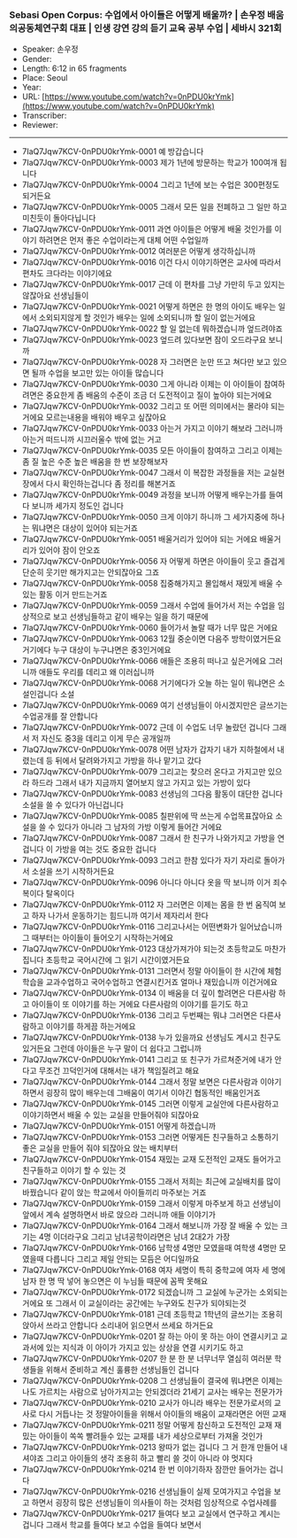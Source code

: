 ### Sebasi Open Corpus: 수업에서 아이들은 어떻게 배울까? | 손우정 배움의공동체연구회 대표 | 인생 강연 강의 듣기 교육 공부 수업 | 세바시 321회

- Speaker: 손우정
- Gender: 
- Length: 6:12 in 65 fragments
- Place: Seoul
- Year: 
- URL: [https://www.youtube.com/watch?v=0nPDU0krYmk](https://www.youtube.com/watch?v=0nPDU0krYmk)
- Transcriber: 
- Reviewer: 

---

- 7IaQ7Jqw7KCV-0nPDU0krYmk-0001 예 방갑습니다
- 7IaQ7Jqw7KCV-0nPDU0krYmk-0003 제가 1년에 방문하는 학교가 100여개 됩니다
- 7IaQ7Jqw7KCV-0nPDU0krYmk-0004 그리고 1년에 보는 수업은 300편정도 되거든요
- 7IaQ7Jqw7KCV-0nPDU0krYmk-0005 그래서 모든 일을 전폐하고 그 일만 하고 미친듯이 돌아다닙니다
- 7IaQ7Jqw7KCV-0nPDU0krYmk-0011 과연 아이들은 어떻게 배울 것인가를 이야기 하려면은 먼저 좋은 수업이라는게 대체 어떤 수업일까
- 7IaQ7Jqw7KCV-0nPDU0krYmk-0012 여러분은 어떻게 생각하십니까
- 7IaQ7Jqw7KCV-0nPDU0krYmk-0016 이건 다시 이야기하면은 교사에 따라서 편차도 크다라는 이야기에요
- 7IaQ7Jqw7KCV-0nPDU0krYmk-0017 근데 이 편차를 그냥 가만히 두고 있지는 않잖아요 선생님들이
- 7IaQ7Jqw7KCV-0nPDU0krYmk-0021 어떻게 하면은 한 명의 아이도 배우는 일에서 소외되지않게 할 것인가 배우는 일에 소외되니까 할 일이 없는거에요
- 7IaQ7Jqw7KCV-0nPDU0krYmk-0022 할 일 없는데 뭐하겠습니까 엎드려야죠
- 7IaQ7Jqw7KCV-0nPDU0krYmk-0023 엎드려 있다보면 잠이 오드라구요 보니까
- 7IaQ7Jqw7KCV-0nPDU0krYmk-0028 자 그러면은 눈만 뜨고 쳐다만 보고 있으면 될까 수업을 보고만 있는 아이들 많습니다
- 7IaQ7Jqw7KCV-0nPDU0krYmk-0030 그게 아니라 이제는 이 아이들이 참여하려면은 중요한게 좀 배움의 수준이 조금 더 도전적이고 질이 높아야 되는거에요
- 7IaQ7Jqw7KCV-0nPDU0krYmk-0032 그리고 또 어떤 의미에서는 몰라야 되는거에요 모르는내용을 배워야 배우고 싶잖아요
- 7IaQ7Jqw7KCV-0nPDU0krYmk-0033 아는거 가지고 이야기 해보라 그러니까 아는거 떠드니까 시끄러울수 밖에 없는 거고
- 7IaQ7Jqw7KCV-0nPDU0krYmk-0035 모든 아이들이 참여하고 그리고 이제는 좀 질 높은 수준 높은 배움을 한 번 보장해보자
- 7IaQ7Jqw7KCV-0nPDU0krYmk-0047 그래서 이 복잡한 과정들을 저는 교실현장에서 다시 확인하는겁니다 좀 정리를 해본거죠
- 7IaQ7Jqw7KCV-0nPDU0krYmk-0049 과정을 보니까 어떻게 배우는가를 들여다 보니까 세가지 정도인 겁니다
- 7IaQ7Jqw7KCV-0nPDU0krYmk-0050 크게 이야기 하니까 그 세가지중에 하나는 뭐냐면은 대상이 있어야 되는거죠
- 7IaQ7Jqw7KCV-0nPDU0krYmk-0051 배울거리가 있어야 되는 거에요 배울거리가 있어야 잠이 안오죠
- 7IaQ7Jqw7KCV-0nPDU0krYmk-0056 자 어떻게 하면은 아이들이 웃고 즐겁게 단순히 웃기만 해가지고는 안되잖아요 그죠
- 7IaQ7Jqw7KCV-0nPDU0krYmk-0058 집중해가지고 몰입해서 재밌게 배울 수 있는 활동 이거 만드는거죠
- 7IaQ7Jqw7KCV-0nPDU0krYmk-0059 그래서 수업에 들어가서 저는 수업을 임상적으로 보고 선생님들하고 같이 배우는 일을 하기 때문에
- 7IaQ7Jqw7KCV-0nPDU0krYmk-0060 들어가서 놀랄 때가 너무 많은 거에요
- 7IaQ7Jqw7KCV-0nPDU0krYmk-0063 12월 중순이면 다음주 방학이였거든요 거기에다 누구 대상이 누구냐면은 중3인거에요
- 7IaQ7Jqw7KCV-0nPDU0krYmk-0066 애들은 조용히 떠나고 싶은거에요 그러니까 애들도 우리를 데리고 왜 이러십니까
- 7IaQ7Jqw7KCV-0nPDU0krYmk-0068 거기에다가 오늘 하는 일이 뭐냐면은 소설인겁니다 소설
- 7IaQ7Jqw7KCV-0nPDU0krYmk-0069 여기 선생님들이 아시겠지만은 글쓰기는 수업공개를 잘 안합니다
- 7IaQ7Jqw7KCV-0nPDU0krYmk-0072 근데 이 수업도 너무 놀랐던 겁니다 그래서 저 자신도 중3을 데리고 이게 무슨 공개일까
- 7IaQ7Jqw7KCV-0nPDU0krYmk-0078 어떤 남자가 갑자기 내가 지하철에서 내렸는데 등 뒤에서 달려와가지고 가방을 하나 맡기고 갔다
- 7IaQ7Jqw7KCV-0nPDU0krYmk-0079 그리고는 찾으러 온다고 가지고만 있으라 하드라 그래서 내가 지금까지 열어보지 않고 가지고 있는 가방이 있다
- 7IaQ7Jqw7KCV-0nPDU0krYmk-0083 선생님의 그다음 활동이 대단한 겁니다 소설을 쓸 수 있다가 아닌겁니다
- 7IaQ7Jqw7KCV-0nPDU0krYmk-0085 칠판위에 딱 쓰는게 수업목표잖아요 소설을 쓸 수 있다가 아니라 그 남자의 가방 이렇게 들어간 거에요
- 7IaQ7Jqw7KCV-0nPDU0krYmk-0087 그래서 한 친구가 나와가지고 가방을 연겁니다 이 가방을 여는 것도 중요한 겁니다
- 7IaQ7Jqw7KCV-0nPDU0krYmk-0093 그러고 한참 있다가 자기 자리로 돌아가서 소설을 쓰기 시작하거든요
- 7IaQ7Jqw7KCV-0nPDU0krYmk-0096 아니다 아니다 옷을 딱 보니까 이거 죄수복이다 탈옥이다
- 7IaQ7Jqw7KCV-0nPDU0krYmk-0112 자 그러면은 이제는 몸을 한 번 움직여 보고 하자 나가서 운동하기는 힘드니까 여기서 제자리서 한다
- 7IaQ7Jqw7KCV-0nPDU0krYmk-0116 그리고나서는 어떤변화가 일어났습니까 그 때부터는 아이들이 들어오기 시작하는거에요
- 7IaQ7Jqw7KCV-0nPDU0krYmk-0123 대상가져가야 되는것 초등학교도 마찬가집니다 초등학교 국어시간에 그 읽기 시간이였거든요
- 7IaQ7Jqw7KCV-0nPDU0krYmk-0131 그러면서 정말 아이들이 한 시간에 체험학습을 교과수업하고 국어수업하고 연결시킨거죠 얼마나 재밌습니까 이건거에요
- 7IaQ7Jqw7KCV-0nPDU0krYmk-0134 이 배움을 더 깊이 할려면은 다른사람 하고 아이들이 또 이야기를 하는 거에요 다른사람의 이야기를 듣기도 하고
- 7IaQ7Jqw7KCV-0nPDU0krYmk-0136 그리고 두번째는 뭐냐 그러면은 다른사람하고 이야기를 하게끔 하는거에요
- 7IaQ7Jqw7KCV-0nPDU0krYmk-0138 누가 있을까요 선생님도 계시고 친구도 있거든요 그런데 아이들은 누구 말이 더 쉽다고 그럽니까
- 7IaQ7Jqw7KCV-0nPDU0krYmk-0141 그리고 또 친구가 가르쳐준거에 내가 안다고 무조건 끄덕인거에 대해서는 내가 책임질려고 해요
- 7IaQ7Jqw7KCV-0nPDU0krYmk-0144 그래서 정말 보면은 다른사람과 이야기하면서 굉장히 많이 배우는데 그배움이 여기서 이야긴 협동적인 배움인거죠
- 7IaQ7Jqw7KCV-0nPDU0krYmk-0145 그러면 이렇게 교실안에 다른사람하고 이야기하면서 배울 수 있는 교실을 만들어줘야 되잖아요
- 7IaQ7Jqw7KCV-0nPDU0krYmk-0151 어떻게 하겠습니까
- 7IaQ7Jqw7KCV-0nPDU0krYmk-0153 그러면 어떻게든 친구들하고 소통하기 좋은 교실을 만들어 줘야 되잖아요 앉는 배치부터
- 7IaQ7Jqw7KCV-0nPDU0krYmk-0154 재밌는 교재 도전적인 교재도 들어가고 친구들하고 이야기 할 수 있는 것
- 7IaQ7Jqw7KCV-0nPDU0krYmk-0155 그래서 저희는 최근에 교실배치를 많이 바꿨습니다 같이 앉는 학교에서 아이들끼리 마주보는 거죠
- 7IaQ7Jqw7KCV-0nPDU0krYmk-0159 그래서 이렇게 마주보게 하고 선생님이 앞에서 계속 설명하면서 바로 앉으라 그러니까 애들 이야기가
- 7IaQ7Jqw7KCV-0nPDU0krYmk-0164 그래서 해보니까 가장 잘 배울 수 있는 크기는 4명 이더라구요 그리고 남녀공학이라면은 남녀 2대2가 가장
- 7IaQ7Jqw7KCV-0nPDU0krYmk-0166 남학생 4명만 모였을때 여학생 4명만 모였을때 다릅니다 그리고 제일 안되는 모듬은 어디일까요
- 7IaQ7Jqw7KCV-0nPDU0krYmk-0168 여자 세명이 특히 중학교에 여자 세 명에 남자 한 명 딱 넣어 놓으면은 이 누님들 때문에 꼼짝 못해요
- 7IaQ7Jqw7KCV-0nPDU0krYmk-0172 되겠습니까 그 교실에 누군가는 소외되는거에요 또 그래서 이 교실이라는 공간에는 누구와도 친구가 되야되는것
- 7IaQ7Jqw7KCV-0nPDU0krYmk-0181 근데 초등학교 1학년의 글쓰기는 조용히 앉아서 쓰라고 안합니다 소리내어 읽으면서 쓰세요 하거든요
- 7IaQ7Jqw7KCV-0nPDU0krYmk-0201 잘 하는 아이 못 하는 아이 연결시키고 교과서에 있는 지식과 이 아이가 가지고 있는 상상을 연결 시키기도 하고
- 7IaQ7Jqw7KCV-0nPDU0krYmk-0207 한 분 한 분 너무너무 열심히 여러분 학생들을 위해서 준비하고 계신 훌륭한 선생님들인 겁니다
- 7IaQ7Jqw7KCV-0nPDU0krYmk-0208 그 선생님들이 결국에 뭐냐면은 이제는 나도 가르치는 사람으로 남아가지고는 안되겠더라 21세기 교사는 배우는 전문가가
- 7IaQ7Jqw7KCV-0nPDU0krYmk-0210 교사가 아니라 배우는 전문가로서의 교사로 다시 거듭나는 것 정말아이들을 위해서 아이들의 배움이 교재라면은 어떤 교재
- 7IaQ7Jqw7KCV-0nPDU0krYmk-0211 정말 어떻게 참신하고 도전적인 교재 재밌는 아이들이 쏙쏙 빨려들수 있는 교재를 내가 세상으로부터 가져올 것인가
- 7IaQ7Jqw7KCV-0nPDU0krYmk-0213 왕따가 없는 겁니다 그 거 한개 만들어 내셔야죠 그리고 아이들의 생각 조용히 하고 빨리 쓸 것이 아니라 야 멋지다
- 7IaQ7Jqw7KCV-0nPDU0krYmk-0214 한 번 이야기하자 잠깐만 들어가는 겁니다
- 7IaQ7Jqw7KCV-0nPDU0krYmk-0216 선생님들이 실제 모여가지고 수업을 보고 하면서 굉장히 많은 선생님들이 의사들이 하는 것처럼 임상적으로 수업사례를
- 7IaQ7Jqw7KCV-0nPDU0krYmk-0217 들여다 보고 교실에서 연구하고 계시는 겁니다 그래서 학교를 들여다 보고 수업을 들여다 보면서
